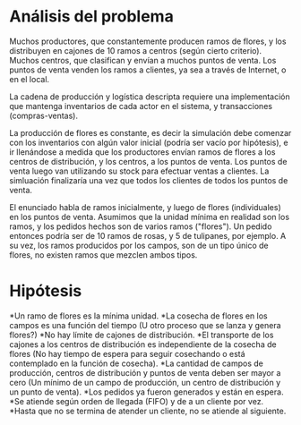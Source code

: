 # Análisis del problema 

Muchos productores, que constantemente producen ramos de flores, y los distribuyen en cajones de 10 ramos a centros (según cierto criterio). Muchos centros, que clasifican y envían a muchos puntos de venta. Los puntos de venta venden los ramos a clientes, ya sea a través de Internet, o en el local. 

La cadena de producción y logística descripta requiere una implementación que mantenga inventarios de cada actor en el sistema, y transacciones (compras-ventas). 

La producción de flores es constante, es decir la simulación debe comenzar con los inventarios con algún valor inicial (podría ser vacío por hipótesis), e ir llenándose a medida que los productores envían ramos de flores a los centros de distribución, y los centros, a los puntos de venta. Los puntos de venta luego van utilizando su stock para efectuar ventas a clientes. La simluación finalizaría una vez que todos los clientes de todos los puntos de venta.

El enunciado habla de ramos inicialmente, y luego de flores (individuales) en los puntos de venta. Asumimos que la unidad mínima en realidad son los ramos, y los pedidos hechos son de varios ramos ("flores"). Un pedido entonces podría ser de 10 ramos de rosas, y 5 de tulipanes, por ejemplo. A su vez, los ramos producidos por los campos, son de un tipo único de flores, no existen ramos que mezclen ambos tipos.

# Hipótesis

*Un ramo de flores es la mínima unidad.
*La cosecha de flores en los campos es una función del tiempo (U otro proceso que se lanza y genera flores?)
*No hay límite de cajones de distribución.
*El transporte de los cajones a los centros de distribución es independiente de la cosecha de flores (No hay tiempo de espera para seguir cosechando o está contemplado en la función de cosecha).
*La cantidad de campos de producción, centros de distribución y puntos de venta deben ser mayor a cero (Un mínimo de un campo de producción, un centro de distribución y un punto de venta).
*Los pedidos ya fueron generados y están en espera.
*Se atiende según orden de llegada (FIFO) y de a un cliente por vez.
*Hasta que no se termina de atender un cliente, no se atiende al siguiente.
